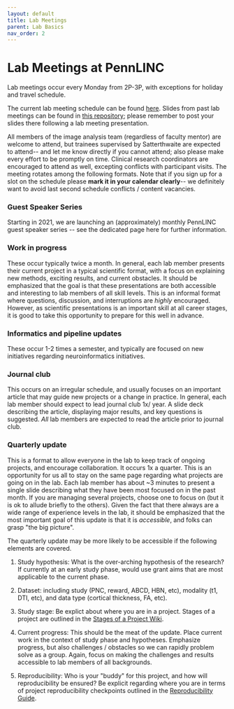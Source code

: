 ```yaml
---
layout: default
title: Lab Meetings
parent: Lab Basics
nav_order: 2
---
```



# Lab Meetings at PennLINC

Lab meetings occur every Monday from 2P-3P, with exceptions for holiday and travel schedule.

The current lab meeting schedule can be found [here](https://docs.google.com/spreadsheets/d/1BDtJWv49Z7BVIKIHcFms4NalxAnssX8Psl-PvlW6ZPM/edit#gid=1932655502).  Slides from past lab meetings can be found in [this repository](https://github.com/PennLINC/labSlides); please remember to post your slides there following a lab meeting presentation.

All members of the image analysis team (regardless of faculty mentor) are welcome to attend, but trainees supervised by Satterthwaite are expected to attend-- and let me know directly if you cannot attend; also please make every effort to be promptly on time.  Clinical research coordinators are encouraged to attend as well, excepting conflicts with participant visits.  The meeting rotates among the following formats.    Note that if you sign up for a slot on the schedule please **mark it in your calendar clearly**-- we definitely want to avoid last second schedule conflicts / content vacancies.

### Guest Speaker Series

Starting in 2021, we are launching an (approximately) monthly PennLINC guest speaker series -- see the dedicated page here for further information.

### Work in progress

These occur typically twice a month.  In general, each lab member presents their current project in a typical scientific format, with a focus on explaining new methods, exciting results, and current obstacles.   It should be emphasized that the goal is that these presentations are both accessible and interesting to lab members of all skill levels. This is an informal format where questions, discussion, and interruptions are _highly_ encouraged. However, as scientific presentations is an important skill at all career stages, it is good to take this opportunity to prepare for this well in advance.

### Informatics and pipeline updates

These occur 1-2 times a semester, and typically are focused on new initiatives regarding neuroinformatics initiatives.

### Journal club

This occurs on an irregular schedule, and usually focuses on an important article that may guide new projects or a change in practice. In general, each lab member should expect to lead journal club 1x/ year. A slide deck describing the article, displaying major results, and key questions is suggested.  _All_ lab members are expected to read the article prior to journal club.


### Quarterly update  

This is a format to allow everyone in the lab to keep track of ongoing projects, and encourage collaboration. It occurs 1x a quarter.  This is an opportunity for us all to stay on the same page regarding what projects are going on in the lab. Each lab member has about ~3 minutes to present a single slide describing what they have been most focused on in the past month.  If you are managing several projects, choose one to focus on (but it is ok to allude briefly to the others).   Given the fact that there always are a wide range of experience levels in the lab, it should be emphasized that the most important goal of this update is that it is _accessible_, and folks can grasp "the big picture".

The quarterly update may be more likely to be accessible if the following elements are covered.

1. Study hypothesis: What is the over-arching hypothesis of the research? If currently at an early study phase, would use grant aims that are most applicable to the current phase.

2. Dataset: including study (PNC, reward, ABCD, HBN, etc), modality (t1, DTI, etc), and data type (cortical thickness, FA, etc).

2. Study stage: Be explict about where you are in a project.  Stages of a project are outlined in the [Stages of a Project Wiki](https://pennlinc.github.io/docs/LabHome/ProjectStages/).

3.  Current progress:  This should be the meat of the update.  Place current work in the context of study phase and hypotheses.  Emphasize progress, but also challenges / obstacles so we can rapidly problem solve as a group. Again, focus on making the challenges and results accessible to lab members of all backgrounds.

4.  Reproducibility: Who is your "buddy" for this project, and how will reproducibility be ensured?  Be explicit regarding where you are in terms of project reproducibility checkpoints outlined in the [Reproducibility Guide](https://pennlinc.github.io/docs/LabHome/ReproSystem/).

